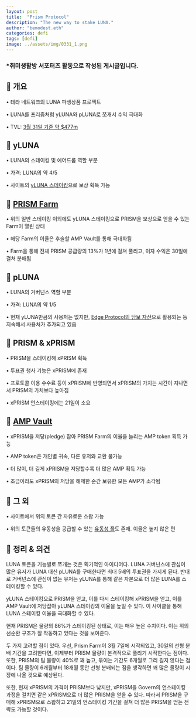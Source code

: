 ```yaml
---
layout: post
title:  "Prism Protocol"
description: "The new way to stake LUNA."
author: "bemodest.eth"
categories: defi
tags: [defi]
image: ../assets/img/0331_1.png
---
```


### *취미생활방 서포터즈 활동으로 작성된 게시글입니다.
      
## 🔎 개요
• 테라 네트워크의 LUNA 파생상품 프로젝트

• LUNA를 프리즘처럼 yLUNA와 pLUNA로 쪼개서 수익 극대화

• TVL: [3월 31일 기준 약 $477m](https://defillama.com/protocol/prism-protocol)

## 🔎 yLUNA
• LUNA의 스테이킹 및 에어드롭 역할 부분

• 가격: LUNA의 약 4/5

• 사이트의 [yLUNA 스테이킹](https://prismprotocol.app/stake/standard)으로 보상 획득 가능

## 🔎 [PRISM Farm](https://prismprotocol.app/stake/farm)

• 위의 일반 스테이킹 이외에도 yLUNA 스테이킹으로 PRISM을 보상으로 얻을 수 있는 Farm이 열린 상태

• 해당 Farm의 이율은 후술할 AMP Vault를 통해 극대화됨

• Farm을 통해 전체 PRISM 공급량의 13%가 1년에 걸쳐 풀리고, 이자 수익은 30일에 걸쳐 분배됨

## 🔎 pLUNA
• LUNA의 거버넌스 역할 부분

• 가격: LUNA의 약 1/5

• 현재  yLUNA만큼의 사용처는 없지만, [Edge Protocol의 담보 자산](https://twitter.com/prism_protocol/status/1508483157418516482)으로 활용되는 등 지속해서 사용처가 추가되고 있음

## 🔎 PRISM & xPRISM
• PRISM을 스테이킹해 xPRISM 획득

• 투표권 행사 기능은 xPRISM에 존재

• 프로토콜 이용 수수료 등이 xPRISM에 반영되면서 
xPRISM의 가치는 시간이 지나면서 PRISM의 가치보다 높아짐

• xPRISM 언스테이킹에는 21일이 소요

## 🔎 [AMP Vault](https://prismprotocol.app/gov)

• xPRISM을 저당(pledge) 잡아 PRISM Farm의 이율을 늘리는 AMP token 획득 가능

• AMP token은 개인별 귀속, 다른 유저와 교환 불가능

• 더 많이, 더 길게 xPRISM을 저당할수록 더 많은 AMP 획득 가능

• 조금이라도 xPRISM의 저당을 해제한 순간 보유한 모든 AMP가 소각됨

## 🔎 그 외
• 사이트에서 위의 토큰 간 자유로운 스왑 가능

• 위의 토큰들의 유동성을 공급할 수 있는 [유동성 풀](https://prismprotocol.app/pools)도 존재. 이율은 높지 않은 편

## 🔎 정리 & 의견
LUNA 토큰을 기능별로 쪼개는 것은 획기적인 아이디어다. LUNA 거버넌스에 관심이 많은 유저가 LUNA 대신 pLUNA를 구매한다면 최대 5배의 투표권을 가지게 된다. 반대로 거버넌스에 관심이 없는 유저는 yLUNA를 통해 같은 자본으로 더 많은 LUNA를 스테이킹할 수 있다.

yLUNA 스테이킹으로 PRISM을 얻고, 이를 다시 스테이킹해 xPRISM을 얻고, 이를 AMP Vault에 저당잡아 yLUNA 스테이킹의 이율을 높일 수 있다. 이 사이클을 통해 LUNA 스테이킹 이율을 극대화할 수 있다.

현재 PRISM은 물량의 86%가 스테이킹된 상태로, 이는 매우 높은 수치이다. 이는 위의 선순환 구조가 잘 작동하고 있다는 것을 보여준다.

두 가지 고려할 점이 있다. 우선, Prism Farm이 3월 7일에 시작되었고, 30일의 선형 분배 기간을 고려한다면, 이제부터 PRISM 물량이 본격적으로 풀리기 시작한다는 점이다. 또한, PRISM의 팀 물량이 40%로 꽤 높고, 묶이는 기간도 6개월로 그리 길지 않다는 점이다. 팀 물량이 6개월부터 18개월 동안 선형 분배되는 점을 생각하면 꽤 많은 물량이 시장에 나올 것으로 예상된다.

또한, 현재 xPRISM의 가격이 PRISM보다 낮지만, xPRISM을 Govern의 언스테이킹 과정을 걸치면 같은 xPRISM으로 더 많은 PRISM을 얻을 수 있다. 따라서 PRISM을 구매해 xPRISM으로 스왑하고 21일의 언스테이킹 기간을 걸쳐 더 많은 PRISM을 얻는 전략도 가능할 것이다.
